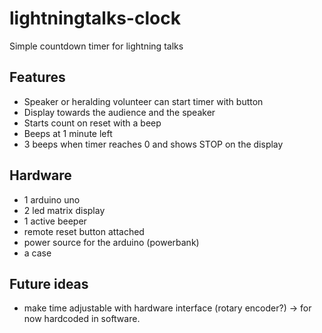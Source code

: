 # lightningtalks-clock

Simple countdown timer for lightning talks

Features
--------
* Speaker or heralding volunteer can start timer with button
* Display towards the audience and the speaker
* Starts count on reset with a beep
* Beeps at 1 minute left
* 3 beeps when timer reaches 0 and shows STOP on the display

Hardware
--------
* 1 arduino uno
* 2 led matrix display
* 1 active beeper
* remote reset button attached
* power source for the arduino (powerbank)
* a case

Future ideas
------------ 
* make time adjustable with hardware interface (rotary encoder?) -> for now hardcoded in software.
